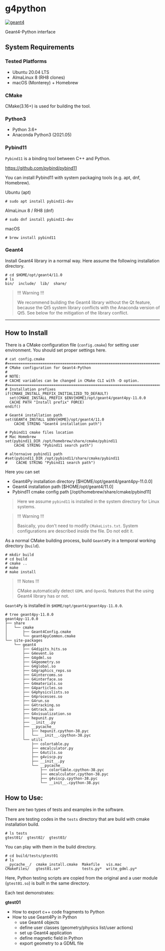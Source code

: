 # g4python

[![geant4](https://img.shields.io/badge/geant4-11.0-blue.svg)](http://www.geant4.org/)

Geant4-Python interface


## System Requirements

### Tested Platforms

* Ubuntu 20.04 LTS
* AlmaLinux 8 (RH8 clones)
* macOS (Monterey) + Homebrew

### CMake
CMake(3.16+) is used for building the tool.

### Python3

* Python 3.6+
* Anaconda Python3 (2021.05)

### Pybind11

`Pybind11` is a binding tool between C++ and Python.

https://github.com/pybind/pybind11

You can install Pybind11 with system packaging tools
(e.g. apt, dnf, Homebrew).

Ubuntu (apt)
~~~~
# sudo apt install pybind11-dev
~~~~

AlmaLinux 8 / RH8 (dnf)
~~~~
# sudo dnf install pybind11-dev
~~~~

macOS
~~~~
# brew install pybind11
~~~~

### Geant4
Install Geant4 library in a normal way. Here assume the following installation
directory.

~~~~
# cd $HOME/opt/geant4/11.0
# ls
bin/  include/  lib/  share/
~~~~

> !!! Warning !!!
>
> We recommend building the Geant4 library without the Qt feature,
> because the Qt5 system library conflicts with the Anaconda version of Qt5.
> See below for the mitigation of the library conflict.

----
## How to Install

There is a CMake configuration file (`config.cmake`)
for setting user environment.
You should set proper settings here.

~~~~
# cat config.cmake
#==============================================================================
# CMake configuration for Geant4-Python
#
# NOTE:
# CACHE variables can be changed in CMake CLI with -D option.
#==============================================================================
# Installation prefixes
if(CMAKE_INSTALL_PREFIX_INITIALIZED_TO_DEFAULT)
  set(CMAKE_INSTALL_PREFIX $ENV{HOME}/opt/geant4/geant4py-11.0.0
  CACHE PATH "Install prefix" FORCE)
endif()

# Geant4 installation path
set(GEANT4_INSTALL $ENV{HOME}/opt/geant4/11.0
    CACHE STRING "Geant4 installation path")

# Pybind11 cmake files location
# Mac Homebrew
set(pybind11_DIR /opt/homebrew/share/cmake/pybind11
    CACHE STRING "Pybind11 search path")

# alternaive pybind11 path
#set(pybind11_DIR /opt/pybind11/share/cmake/pybind11
#    CACHE STRING "Pybind11 search path")
~~~~

Here you can set
* Geant4Py installation directory [$HOME/opt/geant4/geant4py-11.0.0]
* Geant4 installation path [$HOME/opt/geant4/11.0]
* Pybind11 cmake config path [/opt/homebrew/share/cmake/pybind11]

> Here we assume `pybind11` is installed in the system directory
> for Linux systems.

> !!! Warning !!!
>
> Basically, you don't need to modify `CMakeLists.txt`.
> System configurations are described inside the file. Do not edit it.

As a normal CMake building process, build `Geant4Py`
in a temporal working directory (`build`).

~~~~
# mkdir build
# cd build
# cmake ..
# make
# make install
~~~~

> !!! Notes !!!
>
> CMake automatically detect `GDML` and `OpenGL` features
> that the using Geant4 library has or not.


`Geant4Py` is installed in `$HOME/opt/geant4/geant4py-11.0.0`.
~~~~
# tree geant4py-11.0.0
geant4py-11.0.0
├── share
│   └── cmake
│       ├── Geant4Config.cmake
│       └── geant4pyCommon.cmake
└── site-packages
    └── geant4
        ├── G4digits_hits.so
        ├── G4event.so
        ├── G4gdml.so
        ├── G4geometry.so
        ├── G4global.so
        ├── G4graphics_reps.so
        ├── G4intercoms.so
        ├── G4interface.so
        ├── G4materials.so
        ├── G4particles.so
        ├── G4physicslists.so
        ├── G4processes.so
        ├── G4run.so
        ├── G4tracking.so
        ├── G4track.so
        ├── G4visualization.so
        ├── hepunit.py
        ├── __init__.py
        ├── __pycache__
        │   ├── hepunit.cpython-38.pyc
        │   └── __init__.cpython-38.pyc
        └── utils
            ├── colortable.py
            ├── emcalculator.py
            ├── G4utils.so
            ├── g4viscp.py
            ├── __init__.py
            └── __pycache__
                ├── colortable.cpython-38.pyc
                ├── emcalculator.cpython-38.pyc
                ├── g4viscp.cpython-38.pyc
                └── __init__.cpython-38.pyc
~~~~

## How to Use:

There are two types of tests and examples in the software.

There are testing codes in the `tests` directory that are build
with cmake installation build.

~~~~
# ls tests
gtest01/  gtest02/  gtest03/
~~~~

You can play with them in the build directory.
~~~~
# cd build/tests/gtest01
# ls
__pycache__/  cmake_install.cmake  Makefile   vis.mac
CMakeFiles/   gtest01.so*          tests.py*  write_gdml.py*
~~~~

Here, Python testing scripts are copied from the original and
a user module (`gtest01.so`) is built in the same directory.

Each test demonstrates:

**gtest01**
* How to export c++ code fragments to Python
* How to use Geant4Py in Python
  * use Geant4 objects
  * define user classes (geometry/physics list/user actions)
  * set up Geant4 application
  * define magnetic field in Python
  * export geometry to a GDML file
